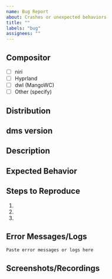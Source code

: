 ```yaml
---
name: Bug Report
about: Crashes or unexpected behaviors
title: ""
labels: "bug"
assignees: ""
---
```


<!-- If your issue is related to ICONS 
- Purple and black checkerboards are QT's way of signalling an icon doesn't exist
  - FIX: Configure a QT6 or Icon Pack in DMS Settings that has the icon you want
  - Follow the [THEMING](https://github.com/AvengeMedia/DankMaterialShell/tree/master?tab=readme-ov-file#theming) section to ensure your QT environment variable is configured correctl for themes.
  - Once done, configure an icon theme - either however you normally do with gtk3 or qt6ct, or through the built-in settings modal. -->

<!-- If your issue is related to APP LAUNCHER/DOCK/Running Apps being stale
 Quickshell does not ever update its DesktopEntires.
 There is an open PR for it, that has been stuck unmerged over there to fix it.
 We unfortunately are at the mercy of quickshell to merge it.
 Until then, newly installed and removed apps will not react until the
 shell is restarted.
  -->

## Compositor

- [ ] niri
- [ ] Hyprland
- [ ] dwl (MangoWC)
- [ ] Other (specify)

## Distribution

<!-- Arch, Fedora, Debian, etc. -->

## dms version

<!-- Output of dms version command -->

## Description

<!-- Brief description of the issue -->

## Expected Behavior

<!-- Describe what you expected to happen -->

## Steps to Reproduce

<!-- Please provide detailed steps to reproduce the issue -->

1.
2.
3.

## Error Messages/Logs

<!-- Please include any error messages, stack traces, or relevant logs -->
<!-- you can get a log file with the following steps:
dms kill
mkdir ~/dms_logs
nohup dms run > ~/dms_logs/dms-$(date +%s).txt 2>&1 &

Then trigger your issue, and share the contents of ~/dms_logs/dms-<timestamp>.txt

-->

```
Paste error messages or logs here
```

## Screenshots/Recordings

<!-- If applicable, add screenshots or screen recordings -->